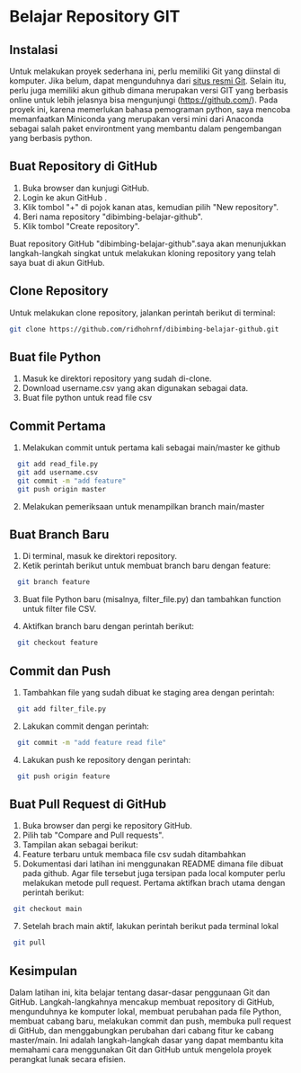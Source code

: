 # Belajar Repository GIT
## Instalasi
Untuk melakukan proyek sederhana ini, perlu memiliki Git yang diinstal di komputer. Jika belum, dapat mengunduhnya dari [situs resmi Git](https://git-scm.com/downloads). Selain itu, perlu juga memiliki akun github dimana merupakan versi GIT yang berbasis online untuk lebih jelasnya bisa mengunjungi (https://github.com/). Pada proyek ini, karena memerlukan bahasa pemograman python, saya mencoba memanfaatkan Miniconda yang merupakan versi mini dari Anaconda sebagai salah paket environtment yang membantu dalam pengembangan yang berbasis python. 
## Buat Repository di GitHub
1. Buka browser dan kunjugi GitHub.
2. Login ke akun GitHub .
3. Klik tombol "+" di pojok kanan atas, kemudian pilih "New repository".
4. Beri nama repository "dibimbing-belajar-github".
5. Klik tombol "Create repository".

Buat repository GitHub "dibimbing-belajar-github".saya akan menunjukkan langkah-langkah singkat untuk melakukan kloning repository yang telah saya buat di akun GitHub.


## Clone Repository
Untuk melakukan clone repository, jalankan perintah berikut di terminal:

```bash
git clone https://github.com/ridhohrnf/dibimbing-belajar-github.git
```

## Buat file Python
1. Masuk ke direktori repository yang sudah di-clone.
2. Download username.csv yang akan digunakan sebagai data.
3. Buat file python untuk read file csv


## Commit Pertama
1. Melakukan commit untuk pertama kali sebagai main/master ke github
```bash
  git add read_file.py
  git add username.csv
  git commit -m "add feature"
  git push origin master
  ```
2. Melakukan pemeriksaan untuk menampilkan branch main/master

## Buat Branch Baru
1. Di terminal, masuk ke direktori repository.
2. Ketik perintah berikut untuk membuat branch baru dengan feature:
```bash
  git branch feature
  ```

3. Buat file Python baru (misalnya, filter_file.py) dan tambahkan function untuk filter file CSV.

4. Aktifkan branch baru dengan perintah berikut:
```bash
  git checkout feature
  ```

## Commit dan Push
1. Tambahkan file yang sudah dibuat ke staging area dengan perintah:
```bash
  git add filter_file.py
  ```

2. Lakukan commit dengan perintah:
```bash
  git commit -m "add feature read file"
  ```

4. Lakukan push ke repository dengan perintah:
```bash
  git push origin feature
  ```

## Buat Pull Request di GitHub
1. Buka browser dan pergi ke repository GitHub.
2. Pilih tab "Compare and Pull requests".
3. Tampilan akan sebagai berikut:
5. Feature terbaru untuk membaca file csv sudah ditambahkan
6. Dokumentasi dari latihan ini menggunakan README dimana file dibuat pada github. Agar file tersebut juga tersipan pada local komputer perlu melakukan metode pull request. Pertama aktifkan brach utama dengan perintah berikut:
 ```bash
  git checkout main
  ```
7. Setelah brach main aktif, lakukan perintah berikut pada terminal lokal
 ```bash
  git pull
  ```

## Kesimpulan
Dalam latihan ini, kita belajar tentang dasar-dasar penggunaan Git dan GitHub. Langkah-langkahnya mencakup membuat repository di GitHub, mengunduhnya ke komputer lokal, membuat perubahan pada file Python, membuat cabang baru, melakukan commit dan push, membuka pull request di GitHub, dan menggabungkan perubahan dari cabang fitur ke cabang master/main. Ini adalah langkah-langkah dasar yang dapat membantu kita memahami cara menggunakan Git dan GitHub untuk mengelola proyek perangkat lunak secara efisien.
